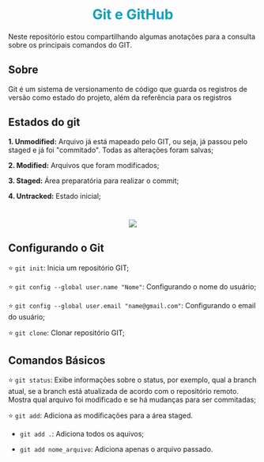 # <h1 align="center"><font color = #119fbf>Git e GitHub</font></h1>
Neste repositório estou compartilhando algumas anotações para a consulta sobre os principais comandos do GIT.

## Sobre 
Git é um sistema de versionamento de código que guarda os registros de versão como estado do projeto, além da referência para os registros

## Estados do git
**1. Unmodified:** Arquivo já está mapeado pelo GIT, ou seja, já passou pelo staged e já foi "commitado". Todas as alterações foram salvas;

**2. Modified:** Arquivos que foram modificados;

**3. Staged:** Área preparatória para realizar o commit;

**4. Untracked:** Estado inicial;

# <div align="center"><img src='https://github.com/andressagomes26/git-commands/assets/60404990/653b4a3b-d415-43f2-911e-0a2b013ed18c'></div>

## Configurando o Git
⭐ ```git init```: Inicia um repositório GIT;

⭐ ```git config --global user.name "Nome"```: Configurando o nome do usuário;

⭐ ```git config --global user.email "name@gmail.com"```: Configurando o email do usuário;

⭐  ```git clone```: Clonar repositório GIT;

## Comandos Básicos
⭐ ```git status```: Exibe informações sobre o status, por exemplo, qual a branch atual, se a branch está atualizada de acordo com o repositório remoto. Mostra qual arquivo foi modificado e se há mudanças para ser commitadas;

⭐ ```git add```: Adiciona as modificações para a área staged.

- ```git add .```: Adiciona todos os aquivos;
  
- ```git add nome_arquivo```: Adiciona apenas o arquivo passado.

